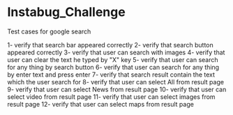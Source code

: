 # Instabug_Challenge
Test cases for google search

1- verify that search bar appeared correctly
2- verify that search button appeared correctly
3- verify that user can search with images
4- verify that user can clear the text he typed by "X" key
5- verify that user can search for any thing by search button
6- verify that user can search for any thing by enter text and press enter
7- verify that search result contain the text which the user search for
8- verify that user can select All from result page
9- verify that user can select News from result page
10- verify that user can select video from result page
11- verify that user can select images from result page
12- verify that user can select maps from result page
